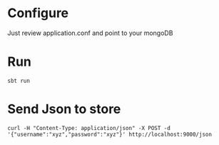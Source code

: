 # Configure

Just review application.conf and point to your mongoDB

# Run

```
sbt run
```


# Send Json to store
```
curl -H "Content-Type: application/json" -X POST -d '{"username":"xyz","password":"xyz"}' http://localhost:9000/json
```